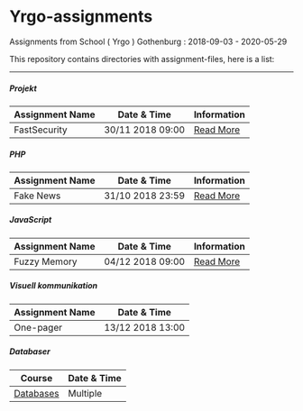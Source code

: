 # Yrgo-assignments
Assignments from School ( Yrgo ) Gothenburg : 2018-09-03 - 2020-05-29

This repository contains directories with assignment-files, here is a list:

---

##### Projekt

|Assignment Name|Date & Time|Information|
|-|-|-|
|FastSecurity|30/11 2018 09:00|[Read More](https://yrgo.github.io/projects/fs)|

##### PHP

|Assignment Name|Date & Time|Information|
|-|-|-|
|Fake News|31/10 2018 23:59|[Read More](https://github.com/freddan88/Yrgo-assignments/tree/master/PHP/Fake%20News)|

##### JavaScript

|Assignment Name|Date & Time|Information|
|-|-|-|
|Fuzzy Memory|04/12 2018 09:00|[Read More](https://github.com/freddan88/Yrgo-assignments/tree/master/JavaScript/fuzzy-memory)|

##### Visuell kommunikation

|Assignment Name|Date & Time|
|-|-|
|One-pager|13/12 2018 13:00|

##### Databaser

|Course|Date & Time|
|-|-|
|[Databases](https://github.com/freddan88/Yrgo-assignments/tree/master/Databases)|Multiple|
